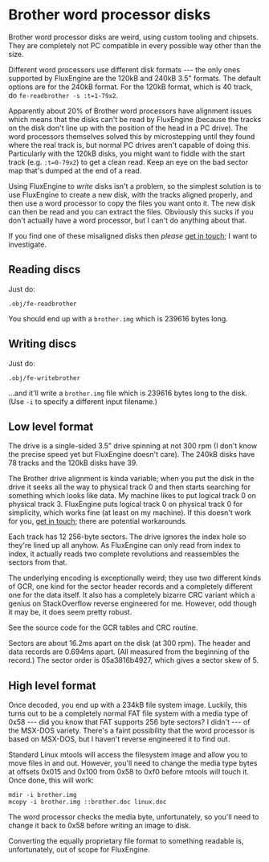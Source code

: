 Brother word processor disks
============================

Brother word processor disks are weird, using custom tooling and chipsets.
They are completely not PC compatible in every possible way other than the
size.

Different word processors use different disk formats --- the only ones
supported by FluxEngine are the 120kB and 240kB 3.5" formats. The default
options are for the 240kB format. For the 120kB format, which is 40 track, do
`fe-readbrother -s :t=1-79x2`.

Apparently about 20% of Brother word processors have alignment issues which
means that the disks can't be read by FluxEngine (because the tracks on the
disk don't line up with the position of the head in a PC drive). The word
processors themselves solved this by microstepping until they found where the
real track is, but normal PC drives aren't capable of doing this.
Particularly with the 120kB disks, you might want to fiddle with the start
track (e.g. `:t=0-79x2`) to get a clean read. Keep an eye on the bad sector
map that's dumped at the end of a read.

Using FluxEngine to *write* disks isn't a problem, so the
simplest solution is to use FluxEngine to create a new disk, with the tracks
aligned properly, and then use a word processor to copy the files you want
onto it. The new disk can then be read and you can extract the files.
Obviously this sucks if you don't actually have a word processor, but I can't
do anything about that.

If you find one of these misaligned disks then *please* [get in
touch](https://github.com/davidgiven/fluxengine/issues/new); I want to
investigate.

Reading discs
-------------

Just do:

```
.obj/fe-readbrother
```

You should end up with a `brother.img` which is 239616 bytes long.

Writing discs
-------------

Just do:

```
.obj/fe-writebrother
```

...and it'll write a `brother.img` file which is 239616 bytes long to the
disk. (Use `-i` to specify a different input filename.)

Low level format
----------------

The drive is a single-sided 3.5" drive spinning at not 300 rpm (I don't know
the precise speed yet but FluxEngine doesn't care). The 240kB disks have 78
tracks and the 120kB disks have 39.

The Brother drive alignment is kinda variable; when you put the disk in the
drive it seeks all the way to physical track 0 and then starts searching for
something which looks like data. My machine likes to put logical track 0 on
physical track 3. FluxEngine puts logical track 0 on physical track 0 for
simplicity, which works fine (at least on my machine). If this doesn't work
for you, [get in touch](https://github.com/davidgiven/fluxengine/issues/new);
there are potential workarounds.

Each track has 12 256-byte sectors. The drive ignores the index hole so they're
lined up all anyhow. As FluxEngine can only read from index to index, it
actually reads two complete revolutions and reassembles the sectors from that.

The underlying encoding is exceptionally weird; they use two different kinds of
GCR, one kind for the sector header records and a completely different one for
the data itself. It also has a completely bizarre CRC variant which a genius on
StackOverflow reverse engineered for me. However, odd though it may be, it does
seem pretty robust.

See the source code for the GCR tables and CRC routine.

Sectors are about 16.2ms apart on the disk (at 300 rpm). The header and
data records are 0.694ms apart. (All measured from the beginning of the
record.) The sector order is 05a3816b4927, which gives a sector skew of 5.

High level format
-----------------

Once decoded, you end up with a 234kB file system image. Luckily, this turns
out to be a completely normal FAT file system with a media type of 0x58 --- did
you know that FAT supports 256 byte sectors? I didn't --- of the MSX-DOS
variety. There's a faint possibility that the word processor is based on
MSX-DOS, but I haven't reverse engineered it to find out.

Standard Linux mtools will access the filesystem image and allow you to move
files in and out. However, you'll need to change the media type bytes at
offsets 0x015 and 0x100 from 0x58 to 0xf0 before mtools will touch it. Once
done, this will work:

```
mdir -i brother.img
mcopy -i brother.img ::brother.doc linux.doc
```

The word processor checks the media byte, unfortunately, so you'll need to
change it back to 0x58 before writing an image to disk.

Converting the equally proprietary file format to something readable is,
unfortunately, out of scope for FluxEngine.
